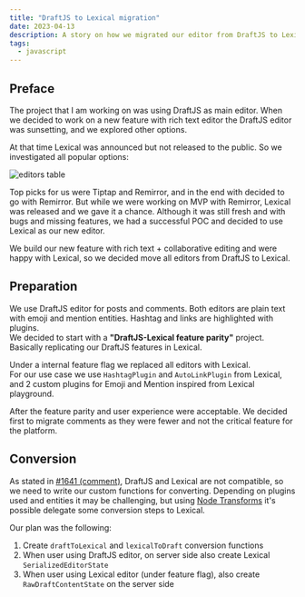 ```yaml
---
title: "DraftJS to Lexical migration"
date: 2023-04-13
description: A story on how we migrated our editor from DraftJS to Lexical
tags:
  - javascript
---
```


## Preface

The project that I am working on was using DraftJS as main editor.
When we decided to work on a new feature with rich text editor the DraftJS editor was sunsetting, and we explored other options.

At that time Lexical was announced but not released to the public. So we investigated all popular options:

![editors table](/editors-table.png)

Top picks for us were Tiptap and Remirror, and in the end with decided to go with Remirror.
But while we were working on MVP with Remirror, Lexical was released and we gave it a chance.
Although it was still fresh and with bugs and missing features, we had a successful POC and decided to use Lexical as our new editor.

We build our new feature with rich text + collaborative editing and were happy with Lexical, so we decided move all editors from DraftJS to Lexical.

## Preparation

We use DraftJS editor for posts and comments. Both editors are plain text with emoji and mention entities. Hashtag and links are highlighted with plugins.  
We decided to start with a **"DraftJS-Lexical feature parity"** project. Basically replicating our DraftJS features in Lexical.

Under a internal feature flag we replaced all editors with Lexical.  
For our use case we use `HashtagPlugin` and  `AutoLinkPlugin` from Lexical, and 2 custom plugins for Emoji and Mention inspired from Lexical playground.

After the feature parity and user experience were acceptable. 
We decided first to migrate comments as they were fewer and not the critical feature for the platform.

## Conversion

As stated in [#1641 (comment)](https://github.com/facebook/lexical/issues/1641#issuecomment-1100062066), DraftJS and Lexical are not compatible, so we need to write our custom functions for converting. 
Depending on plugins used and entities it may be challenging, but using [Node Transforms](https://lexical.dev/docs/concepts/transforms) it's possible delegate some conversion steps to Lexical.

Our plan was the following:

1. Create `draftToLexical` and `lexicalToDraft` conversion functions
2. When user using DraftJS editor, on server side also create Lexical `SerializedEditorState`
3. When user using Lexical editor (under feature flag), also create `RawDraftContentState` on the server side
